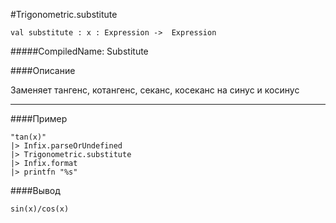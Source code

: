 #Trigonometric.substitute

	val substitute : x : Expression ->  Expression


#####CompiledName: Substitute


####Описание
	
Заменяет тангенс, котангенс, секанс, косеканс на синус и косинус

----------

####Пример

    "tan(x)"
    |> Infix.parseOrUndefined
    |> Trigonometric.substitute
    |> Infix.format
    |> printfn "%s"
    

####Вывод
    
    sin(x)/cos(x)